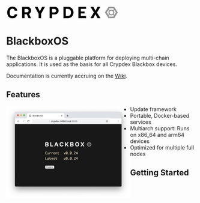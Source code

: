 <img src="https://raw.githubusercontent.com/crypdex/blackbox/master/resources/images/logo2.png" width=300>

# BlackboxOS

The BlackboxOS is a pluggable platform for deploying multi-chain applications. It is used as the basis for all Crypdex Blackbox devices.

Documentation is currently accruing on the [Wiki](https://github.com/crypdex/blackbox/wiki).

## Features

<img src="https://raw.githubusercontent.com/crypdex/blackbox/master/resources/images/screenshot.png" width=330 align="left">

- Update framework
- Portable, Docker-based services
- Multiarch support: Runs on x86_64 and arm64 devices
- Optimized for multiple full nodes

## Getting Started
